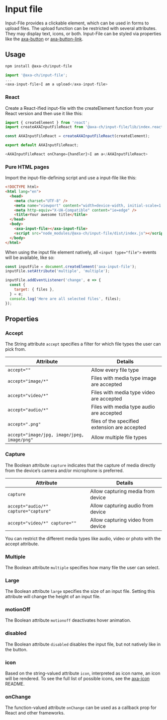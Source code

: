 # Input file

Input-File provides a clickable element, which can be used in forms to upload files. The upload function can be restricted with several attributes. They may display text, icons, or both. Input-File can be styled via properties like the [axa-button](https://github.com/axa-ch/patterns-library/blob/develop/src/components/10-atoms/button/README.md) or [axa-button-link](https://github.com/axa-ch/patterns-library/blob/develop/src/components/10-atoms/button-link/README.md).

## Usage

```bash
npm install @axa-ch/input-file
```

```js
import '@axa-ch/input-file';
...
<axa-input-file>I am a upload</axa-input-file>
```

### React

Create a React-ified input-file with the createElement function from your React version and then use it like this:

```js
import { createElement } from 'react';
import createAXAInputFileReact from '@axa-ch/input-file/lib/index.react';

const AXAInputFileReact = createAXAInputFileReact(createElement);

export default AXAInputFileReact;
```

```js
<AXAInputFileReact onChange={handler}>I am a</AXAInputFileReact>
```

### Pure HTML pages

Import the input-file-defining script and use a input-file like this:

```html
<!DOCTYPE html>
<html lang="en">
  <head>
    <meta charset="UTF-8" />
    <meta name="viewport" content="width=device-width, initial-scale=1.0" />
    <meta http-equiv="X-UA-Compatible" content="ie=edge" />
    <title>Your awesome title</title>
  </head>
  <body>
    <axa-input-file></axa-input-file>
    <script src="node_modules/@axa-ch/input-file/dist/index.js"></script>
  </body>
</html>
```

When using the input file element natively, all `<input type="file">` events will be available, like so:

```js
const inputFile = document.createElement('axa-input-file');
inputFile.setAttribute('multiple', 'multiple');

inputFile.addEventListener('change', e => {
  const {
    target: { files },
  } = e;
  console.log('Here are all selected files', files);
});
```

## Properties

### Accept

The String attribute `accept` specifies a filter for which file types the user can pick from.

| Attribute                                   | Details                                       |
| ------------------------------------------- | --------------------------------------------- |
| `accept=""`                                 | Allow every file type                         |
| `accept="image/*"`                          | Files with media type image are accepted      |
| `accept="video/*"`                          | Files with media type video are accepted      |
| `accept="audio/*"`                          | Files with media type audio are accepted      |
| `accept=".png"`                             | files of the specified extension are accepted |
| `accept="image/jpg, image/jpeg, image/png"` | Allow multiple file types                     |

### Capture

The Boolean attribute `capture` indicates that the capture of media directly from the device’s camera and/or microphone is preferred.

| Attribute                            | Details                           |
| ------------------------------------ | --------------------------------- |
| `capture`                            | Allow capturing media from device |
| `accept="audio/*" capture="capture"` | Allow capturing audio from device |
| `accept="video/*" capture=""`        | Allow capturing video from device |

You can restrict the different media types like audio, video or photo with the accept attribute.

### Multiple

The Boolean attribute `multiple` specifies how many file the user can select.

### Large

The Boolean attribute `large` specifies the size of an input file. Setting this attribute will change the height of an input file.

### motionOff

The Boolean attribute `motionoff` deactivates hover animation.

### disabled

The Boolean attribute `disabled` disables the input file, but not natively like in the button.

### icon

Based on the string-valued attribute `icon`, interpreted as icon name, an icon will be rendered. To see the full list of possible icons, see the [axa-icon](https://github.com/axa-ch/patterns-library/blob/develop/src/components/10-atoms/icon/README.md) README.

### onChange

The function-valued attribute `onChange` can be used as a callback prop for React and other frameworks.

